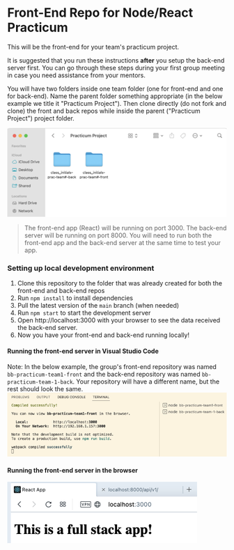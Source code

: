 # Front-End Repo for Node/React Practicum

This will be the front-end for your team's practicum project.

It is suggested that you run these instructions **after** you setup the back-end
server first. You can go through these steps during your first group meeting in
case you need assistance from your mentors.

You will have two folders inside one team folder (one for front-end and one for
back-end). Name the parent folder something appropriate (in the below example we
title it "Practicum Project"). Then clone directly (do not fork and clone) the
front and back repos while inside the parent ("Practicum Project") project
folder.

![folders](images/folder_structure.png)

> The front-end app (React) will be running on port 3000. The back-end server
> will be running on port 8000. You will need to run both the front-end app and
> the back-end server at the same time to test your app.

### Setting up local development environment

1. Clone this repository to the folder that was already created for both the
   front-end and back-end repos
2. Run `npm install` to install dependencies
3. Pull the latest version of the `main` branch (when needed)
4. Run `npm start` to start the development server
5. Open http://localhost:3000 with your browser to see the data received the
   back-end server.
6. Now you have your front-end and back-end running locally!

#### Running the front-end server in Visual Studio Code

Note: In the below example, the group's front-end repository was named
`bb-practicum-team1-front` and the back-end repository was named
`bb-practicum-team-1-back`. Your repository will have a different name, but the
rest should look the same. ![vsc running](images/front-end-running-vsc.png)

#### Running the front-end server in the browser

![browser running](images/front-end-running-browser.png)
